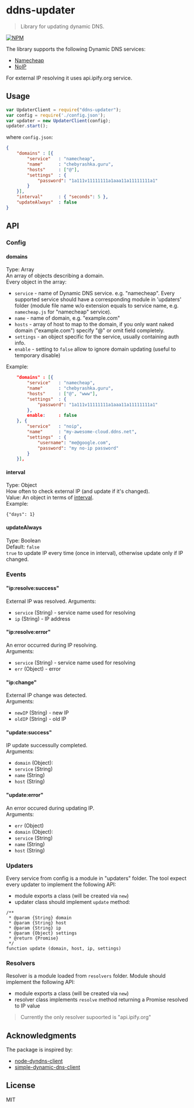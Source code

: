 # ddns-updater

> Library for updating dynamic DNS.

[![NPM](https://nodei.co/npm/ddns-updater.png?downloads=true&downloadRank=true)](https://nodei.co/npm/ddns-updater/)

The library supports the following Dynamic DNS services:  
* [Namecheap](https://www.namecheap.com/)
* [NoIP](https://my.noip.com)

For external IP resolving it uses api.ipify.org service.


## Usage

```js
var UpdaterClient = require("ddns-updater");
var config = require('./config.json');
var updater = new UpdaterClient(config);
updater.start();
```

where `config.json`:
```json
{
	"domains" : [{
		"service"	: "namecheap",
		"name" 		: "chebyrashka.guru",
		"hosts"  	: ["@"],
		"settings"	: {
			"password": "1a111v11111111a1aaa11a11111111a1"
		}
	}],
    "interval"  	: { "seconds": 5 },
    "updateAlways"  : false
}
```

## API

### Config
#### domains
Type: Array  
An array of objects describing a domain.  
Every object in the array:
* `service` - name of Dynamic DNS service. e.g. "namecheap". Every supported service should have a corresponding module in 'updaters' folder (module file name w/o extension equals to service name, e.g. `namecheap.js` for "namecheap" service).  
* `name` - name of domain, e.g. "example.com"  
* `hosts` - array of host to map to the domain, if you only want naked domain ("example.com") specify "@" or omit field completely.  
* `settings` - an object specific for the service, usually containing auth info.
* `enable` - setting to `false` allow to ignore domain updating (useful to temporary disable) 

Example:
```json
	"domains" : [{
		"service"	: "namecheap",
		"name" 		: "chebyrashka.guru",
		"hosts"  	: ["@", "www"],
		"settings"	: {
			"password": "1a111v11111111a1aaa11a11111111a1"
		},
		enable: 	: false
	}, {
		"service"	: "noip",
		"name"		: "my-awesome-cloud.ddns.net",
		"settings"	: {
			"username": "me@google.com",
			"password": "my no-ip password"
		}
	}],
```  

#### interval
Type: Object  
How often to check external IP (and update if it's changed).  
Value: An object in terms of [interval](https://www.npmjs.com/package/interva).  
Example:  
```
{"days": 1}
```

#### updateAlways
Type: Boolean  
Default: `false`  
`true` to update IP every time (once in interval), otherwise update only if IP changed.  


### Events

#### "ip:resolve:success"
External IP was resolved. 
Arguments:  
* `service` (String) - service name used for resolving
* `ip` (String) - IP address

#### "ip:resolve:error"
An error occurred during IP resolving.  
Arguments:  
* `service` (String) - service name used for resolving
* `err` (Object) - error

#### "ip:change"
External IP change was detected.  
Arguments:  
* `newIP` (String) - new IP
* `oldIP` (String) - old IP


#### "update:success"
IP update successully completed.  
Arguments:  
* `domain` (Object):
 * `service` (String)
 * `name` (String)
 * `host` (String)

#### "update:error"
An error occured during updating IP.  
Arguments:  
* `err` (Object)
* `domain` (Object):
 * `service` (String)
 * `name` (String)
 * `host` (String)


### Updaters
Every service from config is a module in "updaters" folder. The tool expect every updater to implement the following API:
* module exports a class (will be created via `new`)
* updater class should implement `update` method:
```
/**
 * @param {String} domain
 * @param {String} host
 * @param {String} ip
 * @param {Object} settings
 * @return {Promise}
 */
function update (domain, host, ip, settings)
```


### Resolvers
Resolver is a module loaded from `resolvers` folder. Module should implement the following API:
* module exports a class (will be created via `new`)
* resolver class implements `resolve` method returning a Promise resolved to IP value

> Currently the only resolver supoorted is "api.ipify.org" 


## Acknowledgments

The package is inspired by:
* [node-dyndns-client](https://github.com/kersten/node-dyndns-client)
* [simple-dynamic-dns-client](https://github.com/symi/simple-dynamic-dns-client)


## License

MIT
